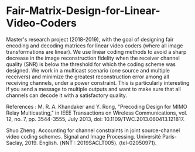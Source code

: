 # Fair-Matrix-Design-for-Linear-Video-Coders

Master's research project (2018-2019), with the goal of designing fair encoding and decoding matrices for linear video coders (where all image transformations are linear). We use linear coding methods to avoid a sharp decrease in the image reconstruction fidelity when the receiver channel quality (SNR) is below the threshold for which the coding scheme was designed. We work in a multicast scenario (one source and multiple receivers) and minimize the greatest reconstruction error among all receiving channels, under a power constraint. This is particularly interesting if you send a message to multiple outputs and want to make sure that all channels can decode it with a satisfactory quality.

References : 
M. R. A. Khandaker and Y. Rong, "Precoding Design for MIMO Relay Multicasting," in IEEE Transactions on Wireless Communications, vol. 12, no. 7, pp. 3544-3555, July 2013, doi: 10.1109/TWC.2013.060413.121817.

Shuo Zheng. Accounting for channel constraints in joint source-channel video coding schemes. Signal and Image Processing. Université Paris-Saclay, 2019. English. ⟨NNT : 2019SACLT005⟩. ⟨tel-02050971⟩.
